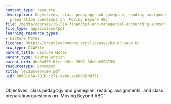 ```yaml
---
content_type: resource
description: Objectives, class pedagogy and gameplan, reading assignments, and class
  preparation questions on 'Moving Beyond ABC'.
file: /media/courses/15-514-financial-and-managerial-accounting-summer-2003/8d601c5a701bc2f1aebeee68086d8f71_lec18overview.pdf
file_type: application/pdf
learning_resource_types:
- Lecture Notes
license: https://creativecommons.org/licenses/by-nc-sa/4.0/
ocw_type: OCWFile
parent_title: Lecture Notes
parent_type: CourseSection
parent_uid: 4bd3a508-0fcc-f8ec-2607-8dcbdb398798
resourcetype: Document
title: lec18overview.pdf
uid: 8d601c5a-701b-c2f1-aebe-ee68086d8f71
---
```

Objectives, class pedagogy and gameplan, reading assignments, and class preparation questions on 'Moving Beyond ABC'.